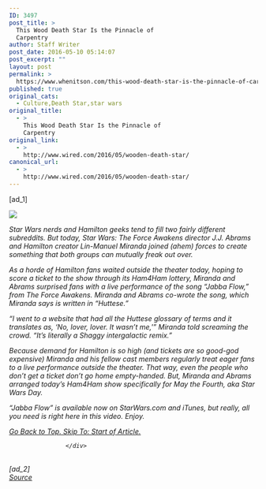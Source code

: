 ```yaml
---
ID: 3497
post_title: >
  This Wood Death Star Is the Pinnacle of
  Carpentry
author: Staff Writer
post_date: 2016-05-10 05:14:07
post_excerpt: ""
layout: post
permalink: >
  https://www.whenitson.com/this-wood-death-star-is-the-pinnacle-of-carpentry/
published: true
original_cats:
  - Culture,Death Star,star wars
original_title:
  - >
    This Wood Death Star Is the Pinnacle of
    Carpentry
original_link:
  - >
    http://www.wired.com/2016/05/wooden-death-star/
canonical_url:
  - >
    http://www.wired.com/2016/05/wooden-death-star/
---
```

 [ad_1]
<br><div id="start-of-content"><article class="content link-underline relative body-copy border-b pad-b-50" data-js="content" itemprop="articleBody" readability="58.133333333333"><div class="cne-video-wrapper marg-t-50 marg-b-50"><div class="cne-video"><div id="video-thumbnail" class="absolute"><i aria-hidden="true" role="presentation" class="ui ui-big ui-cn-play absolute opacity-8"/><div><img src="http://www.whenitson.com/wp-content/uploads/2016/05/This-Wood-Death-Star-Is-the-Pinnacle-of-Carpentry.wir" class="vilynximage"/></div></div></div></div>
<p>Star Wars nerds and <em>Hamilton</em> geeks tend to fill two fairly different subreddits. But today, <em>Star Wars: The Force Awakens</em> director J.J. Abrams and <em>Hamilton</em> creator Lin-Manuel Miranda joined (ahem) forces to create something that both groups can mutually freak out over.</p>
<p>As a horde of <em>Hamilton</em> fans waited outside the theater today, hoping to score a ticket to the show through its Ham4Ham lottery, Miranda and Abrams surprised fans with a live performance of the song “Jabba Flow,” from <em>The Force Awakens</em>. Miranda and Abrams co-wrote the song, which Miranda says is written in “Huttese.” </p>
<p>“I went to a website that had all the Huttese glossary of terms and it translates as, ‘No, lover, lover. It wasn’t me,'” Miranda told screaming the crowd. “It’s literally a Shaggy intergalactic remix.”</p>
<p>Because demand for <em>Hamilton</em> is so high (and tickets are so good-god expensive) Miranda and his fellow cast members regularly treat eager fans to a live performance outside the theater. That way, even the people who don’t get a ticket don’t go home empty-handed. But, Miranda and Abrams arranged today’s Ham4Ham show specifically for May the Fourth, aka Star Wars Day. </p>
<p>“Jabba Flow” is available now on StarWars.com and iTunes, but really, all you need is right here in this video. Enjoy.</p>
							<a class="visually-hidden skip-to-text-link focusable bg-white" href="#start-of-content">Go Back to Top. Skip To: Start of Article.</a>
						</article>


					</div>
<br>[ad_2]
<br><a href="http://www.whenitson.com/wp-content/uploads/2016/05/This-Wood-Death-Star-Is-the-Pinnacle-of-Carpentry.wir2016/05/wooden-death-star/">Source </a>